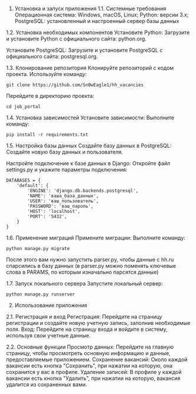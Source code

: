 1. Установка и запуск приложения 
1.1. Системные требования
Операционная система: Windows, macOS, Linux;
Python: версии 3.x;
PostgreSQL: установленный и настроенный сервер базы данных

1.2. Установка необходимых компонентов
Установите Python:
Загрузите и установите Python с официального сайта: python.org.

Установите PostgreSQL:
Загрузите и установите PostgreSQL с официального сайта: postgresql.org.

1.3. Клонирование репозитория
Клонируйте репозиторий с кодом проекта.
Используйте команду:
```
git clone https://github.com/Sn0wEagle1/hh_vacancies
```
Перейдите в директорию проекта:
```
cd job_portal
```

1.4. Установка зависимостей
Установите зависимости:
Выполните команду:
```
pip install -r requirements.txt
```

1.5. Настройка базы данных
Создайте базу данных в PostgreSQL:
Создайте новую базу данных и пользователя.

Настройте подключение к базе данных в Django:
Откройте файл settings.py и укажите параметры подключения:
```
DATABASES = {
    'default': {
        'ENGINE': 'django.db.backends.postgresql',
        'NAME': 'ваша_база_данных',
        'USER': 'ваш_пользователь',
        'PASSWORD': 'ваш_пароль',
        'HOST': 'localhost',
        'PORT': '5432',
    }
}
```

1.6. Применение миграций
Примените миграции:
Выполните команду:
```
python manage.py migrate
```
После этого вам нужно запустить parser.py, чтобы данные с hh.ru спарсились в базу данных  (в parser.py можно поменять ключевые слова в PARAMS, по которым изначально парсятся данные)

1.7. Запуск локального сервера
Запустите локальный сервер:
```
python manage.py runserver
```
2. Использование приложения
   
2.1. Регистрация и вход
Регистрация:
Перейдите на страницу регистрации и создайте новую учетную запись, заполнив необходимые поля.
Вход:
Перейдите на страницу входа и войдите в систему, используя свои учетные данные.

2.2. Основные функции
Просмотр данных:
Перейдите на главную страницу, чтобы просмотреть основную информацию и данные, предоставляемые приложением.
Сохранение вакансий:
Около каждой вакансии есть кнопка "Сохранить", при нажатии на которую, она сохранится у вас в профиле.
Удаление записей:
В профиле у каждой вакансии есть кнопка "Удалить", при нажатии на которую, вакансия удалится из сохраненных вами.

